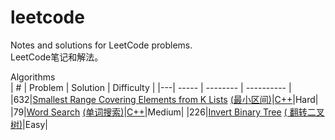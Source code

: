 # leetcode
Notes and solutions for LeetCode problems.  
LeetCode笔记和解法。  

Algorithms  
| # | Problem | Solution | Difficulty |
|---| ----- | -------- | ---------- |
|632|[Smallest Range Covering Elements from K Lists](https://leetcode.com/problems/smallest-range-covering-elements-from-k-lists/) [(最小区间)](https://leetcode-cn.com/problems/smallest-range-covering-elements-from-k-lists/)|[C++](https://github.com/EricZhou93/leetcode/blob/main/algorithms/cpp/SmallestRangeCoveringElementsFromKLists.cpp)|Hard|
|79|[Word Search](https://leetcode.com/problems/word-search/) [(单词搜索)](https://leetcode-cn.com/problems/word-search/)|[C++](https://github.com/EricZhou93/leetcode/blob/main/algorithms/cpp/WordSearch.cpp)|Medium|
|226|[Invert Binary Tree](https://leetcode.com/problems/invert-binary-tree/) [( 翻转二叉树)](https://leetcode-cn.com/problems/invert-binary-tree/)|Easy|
